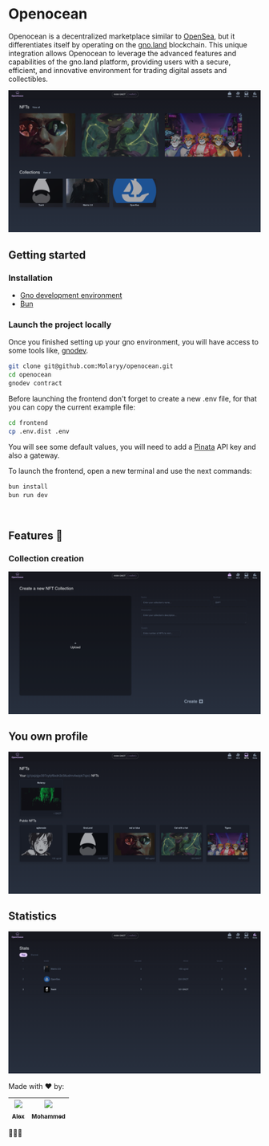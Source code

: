 # Openocean

Openocean is a decentralized marketplace similar to [OpenSea](https://opensea.io/), but it differentiates itself by operating on the [gno.land](https://gno.land/) blockchain. This unique integration allows Openocean to leverage the advanced features and capabilities of the gno.land platform, providing users with a secure, efficient, and innovative environment for trading digital assets and collectibles.

![](.github/assets/marketplace.png)


## Getting started
### Installation
- [Gno development environment](https://arc.net/l/quote/tbvcmtfj)
- [Bun](https://bun.sh/docs/installation)

### Launch the project locally
Once you finished setting up your gno environment, you will have access to some tools like, [gnodev](https://docs.gno.land/gno-tooling/cli/gno-tooling-gnodev).

```sh
git clone git@github.com:Molaryy/openocean.git
cd openocean
gnodev contract
```

Before launching the frontend don't forget to create a new .env file, for that you can copy the current example file:
```sh
cd frontend
cp .env.dist .env
```

You will see some default values, you will need to add a [Pinata](https://www.pinata.cloud/) API key and also a gateway.

To launch the frontend, open a new terminal and use the next commands:
```sh
bun install
bun run dev
```

</br>

## Features :rocket:

### Collection creation
![](.github/assets/create-new-collection.png)

## You own profile
![](.github/assets/my-nfts.png)

## Statistics
![](.github/assets/statistics.png)

Made with :heart: by:

| [<img src="https://github.com/agherasie.png?size=85" width=85><br><sub>Alex</sub>](https://github.com/agherasie) | [<img src="https://github.com/molaryy.png?size=85" width=85><br><sub>Mohammed</sub>](https://github.com/molaryy)
|:---:|:---:|

🤷🏻‍♂️

